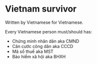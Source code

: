 # Vietnam survivor

Written by Vietnamese for Vietnamese.

Every Vietnamese person must/should has:

- Chứng minh nhân dân aka CMND
- Căn cước công dân aka CCCD
- Mã số thuế aka MST
- Bảo hiểm xã hội aka BHXH
